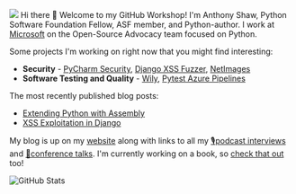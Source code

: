 ![](https://github.com/tonybaloney/tonybaloney/raw/main/logo.png)
Hi there 👋 Welcome to my GitHub Workshop! I'm Anthony Shaw, Python Software Foundation Fellow, ASF member, and Python-author. I work at [Microsoft](https://developer.microsoft.com/en-us/advocates/anthony-shaw) on the Open-Source Advocacy team focused on Python.

Some projects I'm working on right now that you might find interesting:
- **Security** - [PyCharm Security](https://github.com/tonybaloney/pycharm-security/), [Django XSS Fuzzer](https://github.com/tonybaloney/django-xss-fuzzer/), [NetImages](https://github.com/tonybaloney/netimages/)
- **Software Testing and Quality** - [Wily](https://github.com/tonybaloney/wily/), [Pytest Azure Pipelines](https://github.com/tonybaloney/pytest-azurepipelines/)

The most recently published blog posts:
- [Extending Python with Assembly](https://tonybaloney.github.io/posts/extending-python-with-assembly.html)
- [XSS Exploitation in Django](https://tonybaloney.github.io/posts/xss-exploitation-in-django.html)

My blog is up on my [website](//tonybaloney.github.io/#blog) along with links to all my [🎙podcast interviews](//tonybaloney.github.io/#podcasts) and [👨‍conference talks](//tonybaloney.github.io/#talks). I'm currently working on a book, so [check that out](https://realpython.com/products/cpython-internals-book/) too!

<img alt="GitHub Stats"
         src="https://github-readme-stats.vercel.app/api?username=tonybaloney&show_icons=true&theme=default&hide_border=true" />
